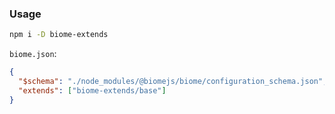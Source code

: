 ### Usage
```bash
npm i -D biome-extends
```

`biome.json`:
```json
{
  "$schema": "./node_modules/@biomejs/biome/configuration_schema.json",
  "extends": ["biome-extends/base"]
}
```